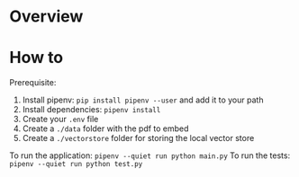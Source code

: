 # Overview

# How to
Prerequisite:
1. Install pipenv: `pip install pipenv --user` and add it to your path
2. Install dependencies: `pipenv install`
3. Create your `.env` file
4. Create a `./data` folder with the pdf to embed
5. Create a `./vectorstore` folder for storing the local vector store

To run the application: `pipenv --quiet run python main.py`
To run the tests: `pipenv --quiet run python test.py`
